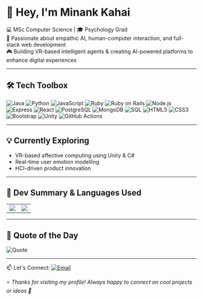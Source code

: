 # 👋 Hey, I'm Minank Kahai

💻 MSc Computer Science | 🎓 Psychology Grad  
🧠 Passionate about empathic AI, human-computer interaction, and full-stack web development  
🎮 Building VR-based intelligent agents & creating AI-powered platforms to enhance digital experiences

---

## 🛠️ Tech Toolbox
![Java](https://img.shields.io/badge/-Java-007396?logo=java&logoColor=white)
![Python](https://img.shields.io/badge/-Python-3776AB?logo=python&logoColor=white)
![JavaScript](https://img.shields.io/badge/-JavaScript-F7DF1E?logo=javascript&logoColor=black)
![Ruby](https://img.shields.io/badge/-Ruby-CC342D?logo=ruby&logoColor=white)
![Ruby on Rails](https://img.shields.io/badge/-Ruby_on_Rails-CC0000?logo=rubyonrails&logoColor=white)
![Node.js](https://img.shields.io/badge/-Node.js-339933?logo=nodedotjs&logoColor=white)
![Express](https://img.shields.io/badge/-Express.js-000000?logo=express&logoColor=white)
![React](https://img.shields.io/badge/-React-61DAFB?logo=react&logoColor=black)
![PostgreSQL](https://img.shields.io/badge/-PostgreSQL-336791?logo=postgresql&logoColor=white)
![MongoDB](https://img.shields.io/badge/-MongoDB-47A248?logo=mongodb&logoColor=white)
![SQL](https://img.shields.io/badge/-SQL-4479A1?logo=postgresql&logoColor=white)
![HTML5](https://img.shields.io/badge/-HTML5-E34F26?logo=html5&logoColor=white)
![CSS3](https://img.shields.io/badge/-CSS3-1572B6?logo=css3&logoColor=white)
![Bootstrap](https://img.shields.io/badge/-Bootstrap-7952B3?logo=bootstrap&logoColor=white)
![Unity](https://img.shields.io/badge/-Unity-000000?logo=unity&logoColor=white)
![GitHub Actions](https://img.shields.io/badge/-GitHub_Actions-2088FF?logo=githubactions&logoColor=white)

---

## 💡 Currently Exploring
- VR-based affective computing using Unity & C#
- Real-time user emotion modelling
- HCI-driven product innovation

---

## 🧙 Dev Summary & Languages Used

<div align="center">
  <table>
    <tr>
      <td>
        <a href="https://github.com/minankk">
          <img src="https://github-profile-summary-cards.vercel.app/api/cards/profile-details?username=minankk&theme=tokyonight" />
        </a>
      </td>
      <td>
        <img src="https://github-readme-stats.vercel.app/api/top-langs/?username=minankk&layout=compact&theme=tokyonight&langs_count=8"/>
      </td>
    </tr>
  </table>
</div>

---

## 🔮 Quote of the Day  
![Quote](https://quotes-github-readme.vercel.app/api?type=horizontal&theme=tokyonight)

---

📫 Let's Connect: [![Email](https://img.shields.io/badge/Email-grey?logo=gmail)](mailto:minankahai@gmail.com)

⭐️ *Thanks for visiting my profile! Always happy to connect on cool projects or ideas 🙂*
